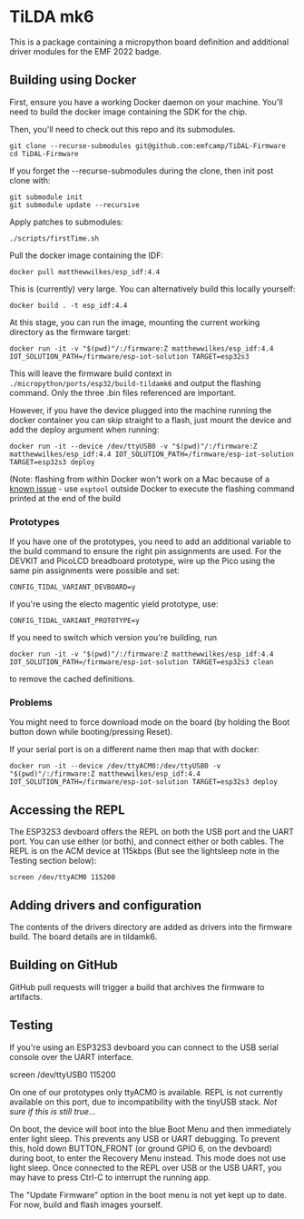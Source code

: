 # TiLDA mk6

This is a package containing a micropython board definition and additional driver modules for the EMF 2022 badge.

## Building using Docker

First, ensure you have a working Docker daemon on your machine. You'll need to build the docker image containing the SDK for the chip.

Then, you'll need to check out this repo and its submodules.

    git clone --recurse-submodules git@github.com:emfcamp/TiDAL-Firmware
    cd TiDAL-Firmware

If you forget the --recurse-submodules during the clone, then init post clone with:

    git submodule init
    git submodule update --recursive

Apply patches to submodules:

    ./scripts/firstTime.sh

Pull the docker image containing the IDF:

    docker pull matthewwilkes/esp_idf:4.4
    
This is (currently) very large. You can alternatively build this locally yourself:

    docker build . -t esp_idf:4.4

At this stage, you can run the image, mounting the current working directory as the firmware target:

    docker run -it -v "$(pwd)"/:/firmware:Z matthewwilkes/esp_idf:4.4 IOT_SOLUTION_PATH=/firmware/esp-iot-solution TARGET=esp32s3

This will leave the firmware build context in `./micropython/ports/esp32/build-tildamk6` and output the flashing command. Only the three .bin files referenced are important.

However, if you have the device plugged into the machine running the docker container you can skip straight to a flash, just mount the device and add the deploy argument when running:

    docker run -it --device /dev/ttyUSB0 -v "$(pwd)"/:/firmware:Z matthewwilkes/esp_idf:4.4 IOT_SOLUTION_PATH=/firmware/esp-iot-solution TARGET=esp32s3 deploy

(Note: flashing from within Docker won't work on a Mac because of a [known issue](https://github.com/docker/for-mac/issues/900) - use `esptool` outside Docker to execute the flashing command printed at the end of the build

### Prototypes

If you have one of the prototypes, you need to add an additional variable to the build command to ensure the right pin assignments are used. For the DEVKIT and PicoLCD breadboard prototype, wire up the Pico using the same pin assignments were possible and set:

    CONFIG_TIDAL_VARIANT_DEVBOARD=y

if you're using the electo magentic yield prototype, use:

    CONFIG_TIDAL_VARIANT_PROTOTYPE=y

If you need to switch which version you're building, run

    docker run -it -v "$(pwd)"/:/firmware:Z matthewwilkes/esp_idf:4.4 IOT_SOLUTION_PATH=/firmware/esp-iot-solution TARGET=esp32s3 clean

to remove the cached definitions.

### Problems

You might need to force download mode on the board (by holding the Boot button down while booting/pressing Reset).

If your serial port is on a different name then map that with docker:

    docker run -it --device /dev/ttyACM0:/dev/ttyUSB0 -v "$(pwd)"/:/firmware:Z matthewwilkes/esp_idf:4.4 IOT_SOLUTION_PATH=/firmware/esp-iot-solution TARGET=esp32s3 deploy

## Accessing the REPL

The ESP32S3 devboard offers the REPL on both the USB port and the UART port. You can use either (or both), and connect either or both cables. The REPL is on the ACM device at 115kbps (But see the lightsleep note in the Testing section below):

    screen /dev/ttyACM0 115200

## Adding drivers and configuration

The contents of the drivers directory are added as drivers into the firmware build. The board details are in tildamk6.

## Building on GitHub

GitHub pull requests will trigger a build that archives the firmware to artifacts.

## Testing

If you're using an ESP32S3 devboard you can connect to the USB serial console over the UART interface.

   screen /dev/ttyUSB0 115200

On one of our prototypes only ttyACM0 is available. REPL is not currently available on this port, due to incompatibility with the tinyUSB stack. _Not sure if this is still true..._

On boot, the device will boot into the blue Boot Menu and then immediately enter light sleep. This prevents any USB or UART debugging. To prevent this, hold down BUTTON_FRONT (or ground GPIO 6, on the devboard) during boot, to enter the Recovery Menu instead. This mode does not use light sleep. Once connected to the REPL over USB or the USB UART, you may have to press Ctrl-C to interrupt the running app.

The "Update Firmware" option in the boot menu is not yet kept up to date. For now, build and flash images yourself.
